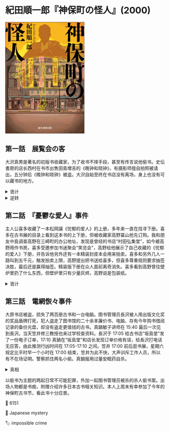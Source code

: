 # 紀田順一郎『神保町の怪人』(2000)

<img src=images/2000_cover.jpg width=250/>

## 第一話　展覧会の客

大沢真男是著名的初版书收藏家，为了收书不择手段，甚至有传言说他偷书。史伝書房的店长西村在书市出售田島増吉的《晚钟和晓钟》，有摄影师擅自拍照被请出，五分钟后《晚钟和晓钟》被盗。大沢自始至终在书店没有离场，身上也没有可以藏书的地方。

<details><summary>诡计</summary>
大沢联系花店给书店送了装饰用的花篮，然后趁五分钟骚乱把书藏在花篮下面，跟花店说菊花不适合祝贺，让花店的人把花篮拿走。大沢把书放在塑料袋里避免搞湿。
</details>

<details><summary>逆转</summary>
西村知道大沢要来偷书，提前将书藏起，假装书被偷走。
</details>

## 第二話　『憂鬱な愛人』事件

主人公喜多收藏了一本松岡譲《忧郁的爱人》的上册，多年来一直在找寻下册。喜多在古书展的目录上看到这本书的上下册，但被收藏家高野冨山抢先订购。我和朋友中島调查高野在三崎町的办公地址，发现是曾经的书店“村田弘集堂”，如今被高野用作书房。喜多受邀参加书迷聚会“笑览会”，高野给他展示了自己收藏的《忧郁的爱人》下册，并告诉他另外还有一本精装封皮本会用来拍卖。喜多和另外几人一路叫到五千元，触发拍卖上限，高野提出把书送给喜多，但喜多尊重规则要求抽签决胜，最后还是赢得抽签。精装版下册在众人面前离奇消失。喜多看到高野曾往壁炉里扔了什么东西，但壁炉里只有少量灰烬，高野说是包装纸。

<details><summary>诡计</summary>
高野准备了两本《忧郁的爱人》下册，A 本是真品，给喜多翻阅，B本一直放在橱柜里不让人碰。B 本其实是复印的封面套在别的书上，为了不被看穿还套了蜡纸书套。高野把 B 本封面扔进壁炉烧掉，露出里面另外一本书。喜多看了 A 本便自然以为 B 本也是真的。
</details>

## 第三話　電網恢々事件

大原书店被盗，损失了两百册古书和一台电脑。图书管理员長沢被人用出版文化奖的奖品盾牌打死，犯人盗走了图书馆的二十余本廉价书、电脑、存有今年购书借阅记录的备份光盘，却没有盗走更值钱的古书。真鍋敏子讲师在 15:40 最后一次见到長沢。当天笠井修三教授也来过学校查资料。長沢于 17:05 给古书店“坂島堂”发了一份电子订单，17:10 真鍋在“坂島堂”和店长发现订单价格有误，给長沢打电话无应答，由此推测行凶时间在 17:05-17:10 之间。笠井 17:00 前后逛书展，星期六规定比平时早一个小时在 17:00 结束，笠井为此不快，大声训斥工作人员，所以有不在场证明。警察抓住两名小偷。真鍋服用过量安眠药自杀。

<details><summary>真相</summary>
真鍋侵吞長沢投资，二人发生口角，真鍋在 16:20 将長沢打死。真鍋把电脑系统时间改为 17:03，制作了一张假订单，在 16:35 离开现场，临走时在出勤表上写下 15:40 的签出时间。17:00 真鍋去了“東京堂”书店，用手机假冒長沢的名义给古书店“さかしま堂”发了订单，制造長沢还活着的假象。17:10 真鍋来到“さかしま堂”和店长确认价格错误，给長沢打电话。笠井写了一篇论文，通篇抄袭某稀有文献。真鍋订阅该文献，笠井为了避免抄袭曝光，只好修改过去的订购记录。笠井目睹真鍋杀人，在真鍋离开后偷走现场的书、电脑、光盘，伪造大原书店的窃贼偷盗，但真实目的是为了隐藏电脑中的订购记录。笠井拿走了第四、五层书架上的书，是因为个头较矮。笠井在 17:00 左右故意大声训斥工作人员，给自己确保不在场证明。
</details>

以偷书为主题的两起日常不可能犯罪，外加一起图书管理员被杀的杀人偷书案。出场人物都是书痴，附赠介绍许多日本古书相关知识。本人上周末有幸参加了今年的神保町古书节，看此书十分应景。

:link: 6151

:file_folder: Japanese mystery

:label: impossible crime
